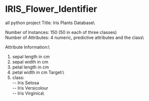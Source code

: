 # IRIS_Flower_Identifier
all python project
Title: Iris Plants Database\

Number of Instances: 150 (50 in each of three classes)\
Number of Attributes: 4 numeric, predictive attributes and the class\

Attribute Information:\
   1. sepal length in cm
   2. sepal width in cm
   3. petal length in cm
   4. petal width in cm
Target:\
   5. class: \
      -- Iris Setosa\
      -- Iris Versicolour\
      -- Iris Virginica\
